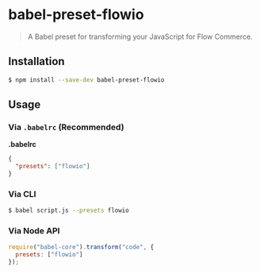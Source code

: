# babel-preset-flowio

> A Babel preset for transforming your JavaScript for Flow Commerce.

## Installation

```sh
$ npm install --save-dev babel-preset-flowio
```

## Usage

### Via `.babelrc` (Recommended)

**.babelrc**

```json
{
  "presets": ["flowio"]
}
```

### Via CLI

```sh
$ babel script.js --presets flowio
```

### Via Node API

```javascript
require("babel-core").transform("code", {
  presets: ["flowio"]
});
```
